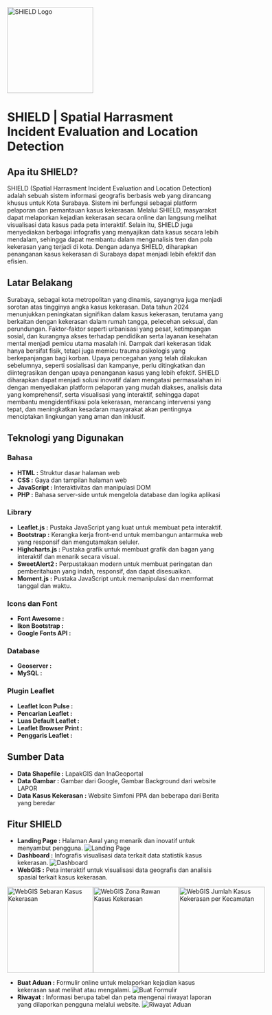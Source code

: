 <img src="src/img/icon-with-text.png" alt="SHIELD Logo" width="200" />

# SHIELD | Spatial Harrasment Incident Evaluation and Location Detection


## Apa itu SHIELD?

SHIELD (Spatial Harrasment Incident Evaluation and Location Detection) adalah sebuah sistem informasi geografis berbasis web yang dirancang khusus untuk Kota Surabaya. Sistem ini berfungsi sebagai platform pelaporan dan pemantauan kasus kekerasan. Melalui SHIELD, masyarakat dapat melaporkan kejadian kekerasan secara online dan langsung melihat visualisasi data kasus pada peta interaktif. Selain itu, SHIELD juga menyediakan berbagai infografis yang menyajikan data kasus secara lebih mendalam, sehingga dapat membantu dalam menganalisis tren dan pola kekerasan yang terjadi di kota. Dengan adanya SHIELD, diharapkan penanganan kasus kekerasan di Surabaya dapat menjadi lebih efektif dan efisien.


## Latar Belakang

Surabaya, sebagai kota metropolitan yang dinamis, sayangnya juga menjadi sorotan atas tingginya angka kasus kekerasan. Data tahun 2024 menunjukkan peningkatan signifikan dalam kasus kekerasan, terutama yang berkaitan dengan kekerasan dalam rumah tangga, pelecehan seksual, dan perundungan. Faktor-faktor seperti urbanisasi yang pesat, ketimpangan sosial, dan kurangnya akses terhadap pendidikan serta layanan kesehatan mental menjadi pemicu utama masalah ini. Dampak dari kekerasan tidak hanya bersifat fisik, tetapi juga memicu trauma psikologis yang berkepanjangan bagi korban. Upaya pencegahan yang telah dilakukan sebelumnya, seperti sosialisasi dan kampanye, perlu ditingkatkan dan diintegrasikan dengan upaya penanganan kasus yang lebih efektif. SHIELD diharapkan dapat menjadi solusi inovatif dalam mengatasi permasalahan ini dengan menyediakan platform pelaporan yang mudah diakses, analisis data yang komprehensif, serta visualisasi yang interaktif, sehingga dapat membantu mengidentifikasi pola kekerasan, merancang intervensi yang tepat, dan meningkatkan kesadaran masyarakat akan pentingnya menciptakan lingkungan yang aman dan inklusif.


## Teknologi yang Digunakan

### Bahasa
* **HTML :** Struktur dasar halaman web
* **CSS :** Gaya dan tampilan halaman web
* **JavaScript :** Interaktivitas dan manipulasi DOM
* **PHP :** Bahasa server-side untuk mengelola database dan logika aplikasi

### Library
* **Leaflet.js :** Pustaka JavaScript yang kuat untuk membuat peta interaktif.
* **Bootstrap :** Kerangka kerja front-end untuk membangun antarmuka web yang responsif dan mengutamakan seluler.
* **Highcharts.js :** Pustaka grafik untuk membuat grafik dan bagan yang interaktif dan menarik secara visual.
* **SweetAlert2 :** Perpustakaan modern untuk membuat peringatan dan pemberitahuan yang indah, responsif, dan dapat disesuaikan.
* **Moment.js :** Pustaka JavaScript untuk memanipulasi dan memformat tanggal dan waktu.

### Icons dan Font
* **Font Awesome :** 
* **Ikon Bootstrap :** 
* **Google Fonts API :**

### Database 
* **Geoserver :** 
* **MySQL :** 

### Plugin Leaflet
* **Leaflet Icon Pulse :** 
* **Pencarian Leaflet :** 
* **Luas Default Leaflet :** 
* **Leaflet Browser Print :** 
* **Penggaris Leaflet :** 


## Sumber Data 

* **Data Shapefile :** LapakGIS dan InaGeoportal
* **Data Gambar  :** Gambar dari Google, Gambar Background dari website LAPOR
* **Data Kasus Kekerasan :** Website Simfoni PPA dan beberapa dari Berita yang beredar


## Fitur SHIELD
- **Landing Page :** Halaman Awal yang menarik dan inovatif untuk menyambut pengguna.
![Landing Page](src/img/images-readme/shield_landingpage.jpeg)
- **Dashboard :** Infografis visualisasi data terkait data statistik kasus kekerasan.
![Dashboard](src/img/images-readme/shield_dashboard.jpeg)
- **WebGIS :** Peta interaktif untuk visualisasi data geografis dan analisis spasial terkait kasus kekerasan.

<div style="display: flex; justify-content: space-around;">
  <img src="src/img/images-readme/shield_webgis-sebarankasus.png" alt="WebGIS Sebaran Kasus Kekerasan" width="200"/>
  <img src="src/img/images-readme/shield_webgis-zonarawankekerasan.png" alt="WebGIS Zona Rawan Kasus Kekerasan" width="200"/>
  <img src="src/img/images-readme/shield_webgis-kasusbykec.png" alt="WebGIS Jumlah Kasus Kekerasan per Kecamatan" width="200"/>
</div>

- **Buat Aduan :** Formulir online untuk melaporkan kejadian kasus kekerasan saat melihat atau mengalami.
![Buat Formulir](src/img/images-readme/shield_buat-aduan.jpeg)
- **Riwayat :** Informasi berupa tabel dan peta mengenai riwayat laporan yang dilaporkan pengguna melalui website.
![Riwayat Aduan](src/img/images-readme/shield_riwayat-aduan.jpeg)